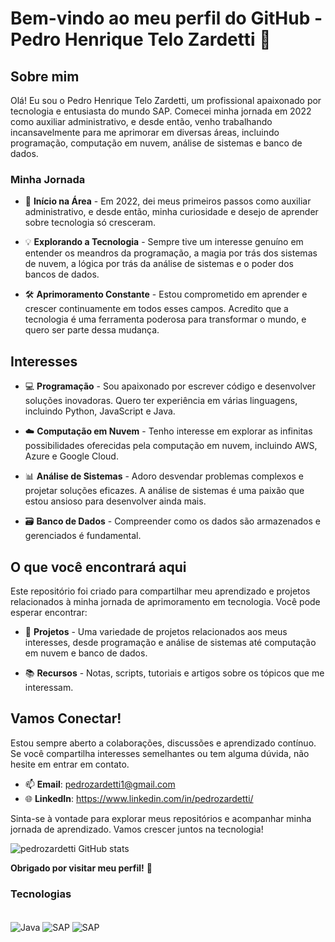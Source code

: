 # Bem-vindo ao meu perfil do GitHub - Pedro Henrique Telo Zardetti 🚀

## Sobre mim

Olá! Eu sou o Pedro Henrique Telo Zardetti, um profissional apaixonado por tecnologia e entusiasta do mundo SAP. Comecei minha jornada em 2022 como auxiliar administrativo, e desde então, venho trabalhando incansavelmente para me aprimorar em diversas áreas, incluindo programação, computação em nuvem, análise de sistemas e banco de dados.

### Minha Jornada

- 🌱 **Início na Área** - Em 2022, dei meus primeiros passos como auxiliar administrativo, e desde então, minha curiosidade e desejo de aprender sobre tecnologia só cresceram.

- 💡 **Explorando a Tecnologia** - Sempre tive um interesse genuíno em entender os meandros da programação, a magia por trás dos sistemas de nuvem, a lógica por trás da análise de sistemas e o poder dos bancos de dados.

- 🛠️ **Aprimoramento Constante** - Estou comprometido em aprender e crescer continuamente em todos esses campos. Acredito que a tecnologia é uma ferramenta poderosa para transformar o mundo, e quero ser parte dessa mudança.

## Interesses

- 💻 **Programação** - Sou apaixonado por escrever código e desenvolver soluções inovadoras. Quero ter experiência em várias linguagens, incluindo Python, JavaScript e Java.

- ☁️ **Computação em Nuvem** - Tenho interesse em explorar as infinitas possibilidades oferecidas pela computação em nuvem, incluindo AWS, Azure e Google Cloud.

- 📊 **Análise de Sistemas** - Adoro desvendar problemas complexos e projetar soluções eficazes. A análise de sistemas é uma paixão que estou ansioso para desenvolver ainda mais.

- 🗃️ **Banco de Dados** - Compreender como os dados são armazenados e gerenciados é fundamental.

## O que você encontrará aqui

Este repositório foi criado para compartilhar meu aprendizado e projetos relacionados à minha jornada de aprimoramento em tecnologia. Você pode esperar encontrar:

- 💼 **Projetos** - Uma variedade de projetos relacionados aos meus interesses, desde programação e análise de sistemas até computação em nuvem e banco de dados.

- 📚 **Recursos** - Notas, scripts, tutoriais e artigos sobre os tópicos que me interessam.

## Vamos Conectar!

Estou sempre aberto a colaborações, discussões e aprendizado contínuo. Se você compartilha interesses semelhantes ou tem alguma dúvida, não hesite em entrar em contato.

- 📫 **Email**: pedrozardetti1@gmail.com
- 🌐 **LinkedIn**: https://www.linkedin.com/in/pedrozardetti/

Sinta-se à vontade para explorar meus repositórios e acompanhar minha jornada de aprendizado. Vamos crescer juntos na tecnologia!

![pedrozardetti GitHub stats](https://github-readme-stats.vercel.app/api?username=pedrozardetti&show_icons=true&theme=cobalt)

**Obrigado por visitar meu perfil!** 🙌

### Tecnologias
<div style ="display: inline_block"><br/>
<img align = "center" alt = "Java" src="https://img.shields.io/badge/Java-ED8B00?style=for-the-badge&logo=openjdk&logoColor=white">
<img align = "center" alt = "SAP" src="https://img.shields.io/badge/SAP-0FAAFF?style=for-the-badge&logo=sap&logoColor=white">
<img align = "center" alt = "SAP" src="https://img.shields.io/badge/Appian-2322F0.svg?style=for-the-badge&logo=Appian&logoColor=white">
</div>
